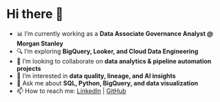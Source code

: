 # Hi there 👋

- 📊 I’m currently working as a **Data Associate Governance Analyst @ Morgan Stanley**  
- 🔍 I’m exploring **BigQuery, Looker, and Cloud Data Engineering**  
- 🤝 I’m looking to collaborate on **data analytics & pipeline automation projects**  
- 🧩 I’m interested in **data quality, lineage, and AI insights**  
- 💬 Ask me about **SQL, Python, BigQuery, and data visualization**  
- 📫 How to reach me: [LinkedIn](https://linkedin.com/in/shahsuvarli) | [GitHub](https://github.com/shahsuvarli)  
